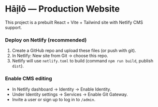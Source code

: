 # Hāịlō — Production Website

This project is a prebuilt React + Vite + Tailwind site with Netlify CMS support.

### Deploy on Netlify (recommended)
1. Create a GitHub repo and upload these files (or push with git).
2. In Netlify: New site from Git -> choose this repo.
3. Netlify will use `netlify.toml` to build (command `npm run build`, publish `dist`).

### Enable CMS editing
- In Netlify dashboard -> Identity -> Enable Identity.
- Under Identity settings -> Services -> Enable Git Gateway.
- Invite a user or sign up to log in to `/admin`.

